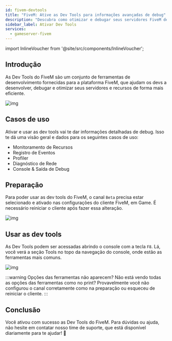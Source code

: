 ```yaml
---
id: fivem-devtools
title: "FiveM: Ative as Dev Tools para informações avançadas de debug"
description: "Descubra como otimizar e debugar seus servidores FiveM de forma eficiente usando poderosas dev tools para monitoramento, profiling e diagnóstico → Saiba mais agora"
sidebar_label: Ativar Dev Tools
services:
  - gameserver-fivem
---
```


import InlineVoucher from '@site/src/components/InlineVoucher';

## Introdução

As Dev Tools do FiveM são um conjunto de ferramentas de desenvolvimento fornecidas para a plataforma FiveM, que ajudam os devs a desenvolver, debugar e otimizar seus servidores e recursos de forma mais eficiente.

![img](https://screensaver01.zap-hosting.com/index.php/s/GMp53mQNsxo247y/preview)

<InlineVoucher />

## Casos de uso

Ativar e usar as dev tools vai te dar informações detalhadas de debug. Isso te dá uma visão geral e dados para os seguintes casos de uso:

- Monitoramento de Recursos
- Registro de Eventos
- Profiler
- Diagnóstico de Rede
- Console & Saída de Debug

## Preparação

Para poder usar as dev tools do FiveM, o canal `Beta` precisa estar selecionado e ativado nas configurações do cliente FiveM, em Game. É necessário reiniciar o cliente após fazer essa alteração.

![img](https://screensaver01.zap-hosting.com/index.php/s/FKfXXYAMEF39n25/download)

## Usar as dev tools

As Dev Tools podem ser acessadas abrindo o console com a tecla `F8`. Lá, você verá a seção Tools no topo da navegação do console, onde estão as ferramentas mais comuns.

![img](https://screensaver01.zap-hosting.com/index.php/s/E5szziipJre6X7Y/preview)

:::warning Opções das ferramentas não aparecem?
Não está vendo todas as opções das ferramentas como no print? Provavelmente você não configurou o canal corretamente como na preparação ou esqueceu de reiniciar o cliente.
:::

## Conclusão

Você ativou com sucesso as Dev Tools do FiveM. Para dúvidas ou ajuda, não hesite em contatar nosso time de suporte, que está disponível diariamente para te ajudar! 🙂

<InlineVoucher />